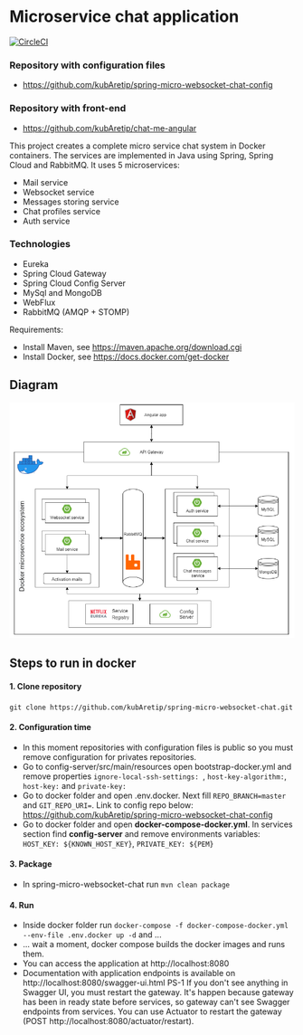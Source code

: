 # Microservice chat application

[![CircleCI](https://circleci.com/gh/kubAretip/spring-micro-websocket-chat/tree/master.svg?style=shield)](https://app.circleci.com/pipelines/github/kubAretip/spring-micro-websocket-chat)

### Repository with configuration files
* https://github.com/kubAretip/spring-micro-websocket-chat-config

### Repository with front-end
* https://github.com/kubAretip/chat-me-angular


This project creates a complete micro service chat system in Docker containers. The services are implemented in Java using Spring, Spring Cloud and RabbitMQ.
It uses 5 microservices:
* Mail service 
* Websocket service 
* Messages storing service
* Chat profiles service
* Auth service

### Technologies
* Eureka
* Spring Cloud Gateway
* Spring Cloud Config Server
* MySql and MongoDB
* WebFlux
* RabbitMQ (AMQP + STOMP)

Requirements:
* Install Maven, see https://maven.apache.org/download.cgi
* Install Docker, see https://docs.docker.com/get-docker

## Diagram
<p align="center">
  <img src="screenshot/diagram.png">
</p>

## Steps to run in docker

#### 1. Clone repository
``` git clone https://github.com/kubAretip/spring-micro-websocket-chat.git ```

#### 2. Configuration time
* In this moment repositories with configuration files is public so you must remove configuration for privates repositories.
* Go to config-server/src/main/resources open bootstrap-docker.yml and remove properties ```ignore-local-ssh-settings: ```, ```host-key-algorithm:```, ```host-key:``` and ```private-key:```
* Go to docker folder and open .env.docker. Next fill ```REPO_BRANCH=master``` and ```GIT_REPO_URI=```. Link to config repo below:
https://github.com/kubAretip/spring-micro-websocket-chat-config
* Go to docker folder and open <b>docker-compose-docker.yml</b>. In services section find <b>config-server</b> and remove environments variables: ```HOST_KEY: ${KNOWN_HOST_KEY}```, ```PRIVATE_KEY: ${PEM}```

#### 3. Package
* In spring-micro-websocket-chat run ```mvn clean package```

#### 4. Run
* Inside docker folder run ```docker-compose -f docker-compose-docker.yml --env-file .env.docker up -d``` and ...
* ... wait a moment, docker compose builds the docker images and runs them.
* You can access the application at http://localhost:8080
* Documentation with application endpoints is available on http://localhost:8080/swagger-ui.html
PS-1 If you don't see anything in Swagger UI, you must restart the gateway. 
It's happen because gateway has been in ready state before services, so gateway can't see Swagger endpoints from services.
You can use Actuator to restart the gateway (POST  http://localhost:8080/actuator/restart).


